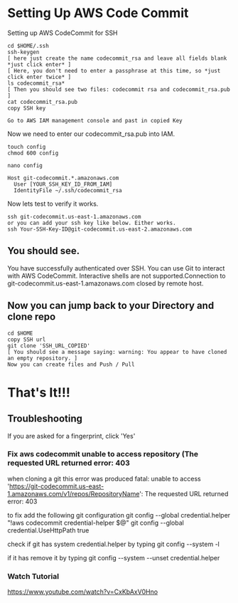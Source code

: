 # Setting Up AWS Code Commit
Setting up AWS CodeCommit for SSH

```
cd $HOME/.ssh
ssh-keygen
[ here just create the name codecommit_rsa and leave all fields blank *just click enter* ]
[ Here, you don't need to enter a passphrase at this time, so *just click enter twice* ]
ls codecommit_rsa*
[ Then you should see two files: codecommit rsa and codecommit_rsa.pub ]
cat codecommit_rsa.pub
copy SSH key
```
```
Go to AWS IAM management console and past in copied Key
```

Now we need to enter our codecommit_rsa.pub into IAM.

```
touch config
chmod 600 config
```

```
nano config

Host git-codecommit.*.amazonaws.com
  User [YOUR_SSH_KEY_ID_FROM_IAM]
  IdentityFile ~/.ssh/codecommit_rsa
```
  

Now lets test to verify it works.

```
ssh git-codecommit.us-east-1.amazonaws.com
or you can add your ssh key like below. Either works.
ssh Your-SSH-Key-ID@git-codecommit.us-east-2.amazonaws.com
```

## You should see.
You have successfully authenticated over SSH. You can use Git to interact with AWS CodeCommit. Interactive shells are not supported.Connection to git-codecommit.us-east-1.amazonaws.com closed by remote host.

## Now you can jump back to your Directory and clone repo
```
cd $HOME
copy SSH url
git clone 'SSH_URL_COPIED'
[ You should see a message saying: warning: You appear to have cloned an empty repository. ]
Now you can create files and Push / Pull
```
# That's It!!!

## Troubleshooting
If you are asked for a fingerprint, click 'Yes'

### Fix aws codecommit unable to access repository (The requested URL returned error: 403

when cloning a git this error was produced
fatal: unable to access 'https://git-codecommit.us-east-1.amazonaws.com/v1/repos/RepositoryName': The requested URL returned error: 403

to fix add the following git configuration
git config --global credential.helper "!aws codecommit credential-helper $@"
git config --global credential.UseHttpPath true

check if git has system credential.helper by typing 
git config --system -l

if it has remove it by typing
git config --system --unset credential.helper


### Watch Tutorial
https://www.youtube.com/watch?v=CxKbAxV0Hno


